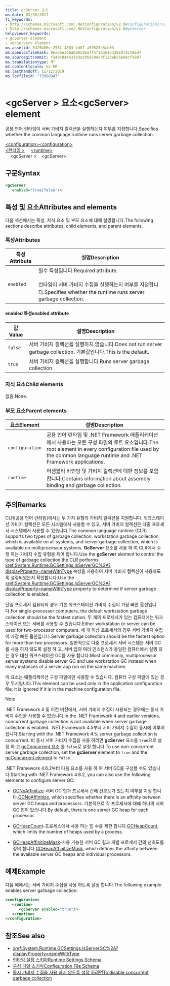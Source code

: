 ```yaml
---
title: gcServer 요소
ms.date: 03/30/2017
f1_keywords:
- http://schemas.microsoft.com/.NetConfiguration/v2.0#configuration/runtime/gcServer
- http://schemas.microsoft.com/.NetConfiguration/v2.0#gcServer
helpviewer_keywords:
- gcServer element
- <gcServer> element
ms.assetid: 8d25b80e-2581-4803-bd87-a59528e3cb03
ms.openlocfilehash: 8eab5e36bab90510aff4f1a3e15328197ac59ed7
ms.sourcegitcommit: f348c84443380a1959294cdf12babcb804cfa987
ms.translationtype: MT
ms.contentlocale: ko-KR
ms.lasthandoff: 11/12/2019
ms.locfileid: "73968943"
---
```

# <a name="gcserver-element"></a><span data-ttu-id="5a1fd-102">\<gcServer > 요소</span><span class="sxs-lookup"><span data-stu-id="5a1fd-102">\<gcServer> element</span></span>

<span data-ttu-id="5a1fd-103">공용 언어 런타임이 서버 가비지 컬렉션을 실행하는지 여부를 지정합니다.</span><span class="sxs-lookup"><span data-stu-id="5a1fd-103">Specifies whether the common language runtime runs server garbage collection.</span></span>

<span data-ttu-id="5a1fd-104">[\<configuration>](../configuration-element.md)</span><span class="sxs-lookup"><span data-stu-id="5a1fd-104">[\<configuration>](../configuration-element.md)</span></span>\
<span data-ttu-id="5a1fd-105">[\<런타임 >](runtime-element.md) &nbsp;&nbsp;</span><span class="sxs-lookup"><span data-stu-id="5a1fd-105">&nbsp;&nbsp;[\<runtime>](runtime-element.md)</span></span>\
<span data-ttu-id="5a1fd-106">&nbsp;&nbsp;&nbsp;&nbsp;\<gcServer ></span><span class="sxs-lookup"><span data-stu-id="5a1fd-106">&nbsp;&nbsp;&nbsp;&nbsp;\<gcServer></span></span>

## <a name="syntax"></a><span data-ttu-id="5a1fd-107">구문</span><span class="sxs-lookup"><span data-stu-id="5a1fd-107">Syntax</span></span>

```xml
<gcServer
   enabled="true|false"/>
```

## <a name="attributes-and-elements"></a><span data-ttu-id="5a1fd-108">특성 및 요소</span><span class="sxs-lookup"><span data-stu-id="5a1fd-108">Attributes and elements</span></span>

<span data-ttu-id="5a1fd-109">다음 섹션에서는 특성, 자식 요소 및 부모 요소에 대해 설명합니다.</span><span class="sxs-lookup"><span data-stu-id="5a1fd-109">The following sections describe attributes, child elements, and parent elements.</span></span>

### <a name="attributes"></a><span data-ttu-id="5a1fd-110">특성</span><span class="sxs-lookup"><span data-stu-id="5a1fd-110">Attributes</span></span>

|<span data-ttu-id="5a1fd-111">특성</span><span class="sxs-lookup"><span data-stu-id="5a1fd-111">Attribute</span></span>|<span data-ttu-id="5a1fd-112">설명</span><span class="sxs-lookup"><span data-stu-id="5a1fd-112">Description</span></span>|
|---------------|-----------------|
|`enabled`|<span data-ttu-id="5a1fd-113">필수 특성입니다.</span><span class="sxs-lookup"><span data-stu-id="5a1fd-113">Required attribute.</span></span><br /><br /><span data-ttu-id="5a1fd-114">런타임이 서버 가비지 수집을 실행하는지 여부를 지정합니다.</span><span class="sxs-lookup"><span data-stu-id="5a1fd-114">Specifies whether the runtime runs server garbage collection.</span></span>|

#### <a name="enabled-attribute"></a><span data-ttu-id="5a1fd-115">enabled 특성</span><span class="sxs-lookup"><span data-stu-id="5a1fd-115">enabled attribute</span></span>

|<span data-ttu-id="5a1fd-116">값</span><span class="sxs-lookup"><span data-stu-id="5a1fd-116">Value</span></span>|<span data-ttu-id="5a1fd-117">설명</span><span class="sxs-lookup"><span data-stu-id="5a1fd-117">Description</span></span>|
|-----------|-----------------|
|`false`|<span data-ttu-id="5a1fd-118">서버 가비지 컬렉션을 실행하지 않습니다.</span><span class="sxs-lookup"><span data-stu-id="5a1fd-118">Does not run server garbage collection.</span></span> <span data-ttu-id="5a1fd-119">기본값입니다.</span><span class="sxs-lookup"><span data-stu-id="5a1fd-119">This is the default.</span></span>|
|`true`|<span data-ttu-id="5a1fd-120">서버 가비지 컬렉션을 실행합니다.</span><span class="sxs-lookup"><span data-stu-id="5a1fd-120">Runs server garbage collection.</span></span>|

### <a name="child-elements"></a><span data-ttu-id="5a1fd-121">자식 요소</span><span class="sxs-lookup"><span data-stu-id="5a1fd-121">Child elements</span></span>

<span data-ttu-id="5a1fd-122">없음.</span><span class="sxs-lookup"><span data-stu-id="5a1fd-122">None.</span></span>

### <a name="parent-elements"></a><span data-ttu-id="5a1fd-123">부모 요소</span><span class="sxs-lookup"><span data-stu-id="5a1fd-123">Parent elements</span></span>

|<span data-ttu-id="5a1fd-124">요소</span><span class="sxs-lookup"><span data-stu-id="5a1fd-124">Element</span></span>|<span data-ttu-id="5a1fd-125">설명</span><span class="sxs-lookup"><span data-stu-id="5a1fd-125">Description</span></span>|
|-------------|-----------------|
|`configuration`|<span data-ttu-id="5a1fd-126">공용 언어 런타임 및 .NET Framework 애플리케이션에서 사용하는 모든 구성 파일의 루트 요소입니다.</span><span class="sxs-lookup"><span data-stu-id="5a1fd-126">The root element in every configuration file used by the common language runtime and .NET Framework applications.</span></span>|
|`runtime`|<span data-ttu-id="5a1fd-127">어셈블리 바인딩 및 가비지 컬렉션에 대한 정보를 포함합니다.</span><span class="sxs-lookup"><span data-stu-id="5a1fd-127">Contains information about assembly binding and garbage collection.</span></span>|

## <a name="remarks"></a><span data-ttu-id="5a1fd-128">주의</span><span class="sxs-lookup"><span data-stu-id="5a1fd-128">Remarks</span></span>

<span data-ttu-id="5a1fd-129">CLR(공용 언어 런타임)에서는 두 가지 유형의 가비지 컬렉션을 지원합니다. 워크스테이션 가비지 컬렉션은 모든 시스템에서 사용할 수 있고, 서버 가비지 컬렉션은 다중 프로세서 시스템에서 사용할 수 있습니다.</span><span class="sxs-lookup"><span data-stu-id="5a1fd-129">The common language runtime (CLR) supports two types of garbage collection: workstation garbage collection, which is available on all systems, and server garbage collection, which is available on multiprocessor systems.</span></span> <span data-ttu-id="5a1fd-130">**GcServer** 요소를 사용 하 여 CLR에서 수행 하는 가비지 수집 유형을 제어 합니다.</span><span class="sxs-lookup"><span data-stu-id="5a1fd-130">Use the **gcServer** element to control the type of garbage collection the CLR performs.</span></span> <span data-ttu-id="5a1fd-131"><xref:System.Runtime.GCSettings.IsServerGC%2A?displayProperty=nameWithType> 속성을 사용하여 서버 가비지 컬렉션이 사용하도록 설정되었는지 확인합니다.</span><span class="sxs-lookup"><span data-stu-id="5a1fd-131">Use the <xref:System.Runtime.GCSettings.IsServerGC%2A?displayProperty=nameWithType> property to determine if server garbage collection is enabled.</span></span>

<span data-ttu-id="5a1fd-132">단일 프로세서 컴퓨터의 경우 기본 워크스테이션 가비지 수집이 가장 빠른 옵션입니다.</span><span class="sxs-lookup"><span data-stu-id="5a1fd-132">For single-processor computers, the default workstation garbage collection should be the fastest option.</span></span> <span data-ttu-id="5a1fd-133">두 개의 프로세서가 있는 컴퓨터에는 워크스테이션 또는 서버를 사용할 수 있습니다.</span><span class="sxs-lookup"><span data-stu-id="5a1fd-133">Either workstation or server can be used for two-processor computers.</span></span> <span data-ttu-id="5a1fd-134">세 개 이상 프로세서의 경우 서버 가비지 수집이 가장 빠른 옵션입니다.</span><span class="sxs-lookup"><span data-stu-id="5a1fd-134">Server garbage collection should be the fastest option for more than two processors.</span></span> <span data-ttu-id="5a1fd-135">일반적으로 다중 프로세서 서버 시스템은 서버 GC를 사용 하지 않도록 설정 하 고, 서버 앱의 여러 인스턴스가 동일한 컴퓨터에서 실행 되는 경우 대신 워크스테이션 GC를 사용 합니다.</span><span class="sxs-lookup"><span data-stu-id="5a1fd-135">Most commonly, multiprocessor server systems disable server GC and use workstation GC instead when many instances of a server app run on the same machine.</span></span>

<span data-ttu-id="5a1fd-136">이 요소는 애플리케이션 구성 파일에만 사용할 수 있습니다. 컴퓨터 구성 파일에 있는 경우 무시됩니다.</span><span class="sxs-lookup"><span data-stu-id="5a1fd-136">This element can be used only in the application configuration file; it is ignored if it is in the machine configuration file.</span></span>

> [!NOTE]
> <span data-ttu-id="5a1fd-137">.NET Framework 4 및 이전 버전에서, 서버 가비지 수집이 사용되는 경우에는 동시 가비지 수집을 사용할 수 없습니다.</span><span class="sxs-lookup"><span data-stu-id="5a1fd-137">In the .NET Framework 4 and earlier versions, concurrent garbage collection is not available when server garbage collection is enabled.</span></span> <span data-ttu-id="5a1fd-138">.NET Framework 4.5부터 서버 가비지 수집이 동시에 이루어 집니다.</span><span class="sxs-lookup"><span data-stu-id="5a1fd-138">Starting with the .NET Framework 4.5, server garbage collection is concurrent.</span></span> <span data-ttu-id="5a1fd-139">비 동시 서버 가비지 수집을 사용 하려면 **gcServer** 요소를 `true`으로 설정 하 고 [gcConcurrent 요소](gcconcurrent-element.md) 를 `false`로 설정 합니다.</span><span class="sxs-lookup"><span data-stu-id="5a1fd-139">To use non-concurrent server garbage collection, set the **gcServer** element to `true` and the [gcConcurrent element](gcconcurrent-element.md) to `false`.</span></span>

<span data-ttu-id="5a1fd-140">.NET Framework 4.6.2부터 다음 요소를 사용 하 여 서버 GC를 구성할 수도 있습니다.</span><span class="sxs-lookup"><span data-stu-id="5a1fd-140">Starting with .NET Framework 4.6.2, you can also use the following elements to configure server GC:</span></span>

- <span data-ttu-id="5a1fd-141">[GCNoAffinitize](gcnoaffinitize-element.md)-서버 GC 힙과 프로세서 간에 선호도가 있는지 여부를 지정 합니다.</span><span class="sxs-lookup"><span data-stu-id="5a1fd-141">[GCNoAffinitize](gcnoaffinitize-element.md), which specifies whether there is an affinity between server GC heaps and processors.</span></span> <span data-ttu-id="5a1fd-142">기본적으로 각 프로세서에 대해 하나의 서버 GC 힙이 있습니다.</span><span class="sxs-lookup"><span data-stu-id="5a1fd-142">By default, there is one server GC heap for each processor.</span></span>

- <span data-ttu-id="5a1fd-143">[GCHeapCount](gcheapcount-element.md)-프로세스에서 사용 하는 힙 수를 제한 합니다.</span><span class="sxs-lookup"><span data-stu-id="5a1fd-143">[GCHeapCount](gcheapcount-element.md), which limits the number of heaps used by a process.</span></span>

- <span data-ttu-id="5a1fd-144">[GCHeapAffinitizeMask](gcheapaffinitizemask-element.md)-사용 가능한 서버 GC 힙과 개별 프로세서 간의 선호도를 정의 합니다.</span><span class="sxs-lookup"><span data-stu-id="5a1fd-144">[GCHeapAffinitizeMask](gcheapaffinitizemask-element.md), which defines the affinity between the available server GC heaps and individual processors.</span></span>

## <a name="example"></a><span data-ttu-id="5a1fd-145">예제</span><span class="sxs-lookup"><span data-stu-id="5a1fd-145">Example</span></span>

<span data-ttu-id="5a1fd-146">다음 예에서는 서버 가비지 수집을 사용 하도록 설정 합니다.</span><span class="sxs-lookup"><span data-stu-id="5a1fd-146">The following example enables server garbage collection:</span></span>

```xml
<configuration>
   <runtime>
      <gcServer enabled="true"/>
   </runtime>
</configuration>
```

## <a name="see-also"></a><span data-ttu-id="5a1fd-147">참조</span><span class="sxs-lookup"><span data-stu-id="5a1fd-147">See also</span></span>

- <xref:System.Runtime.GCSettings.IsServerGC%2A?displayProperty=nameWithType>
- [<span data-ttu-id="5a1fd-148">런타임 설정 스키마</span><span class="sxs-lookup"><span data-stu-id="5a1fd-148">Runtime Settings Schema</span></span>](index.md)
- [<span data-ttu-id="5a1fd-149">구성 파일 스키마</span><span class="sxs-lookup"><span data-stu-id="5a1fd-149">Configuration File Schema</span></span>](../index.md)
- [<span data-ttu-id="5a1fd-150">동시 가비지 수집을 사용 하지 않도록 설정 하려면</span><span class="sxs-lookup"><span data-stu-id="5a1fd-150">To disable concurrent garbage collection</span></span>](gcconcurrent-element.md#to-disable-background-garbage-collection)
